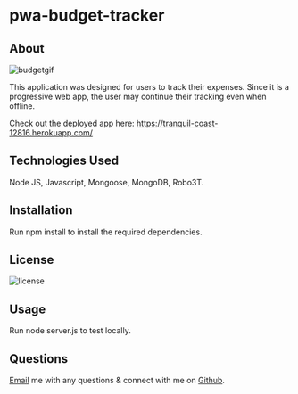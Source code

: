 # pwa-budget-tracker

## About

![budgetgif](https://github.com/laurenbrown108/workout-tracker/blob/main/public/fitnesstracker.gif?raw=true)

This application was designed for users to track their expenses. Since it is a progressive web app, the user may continue their tracking even when offline.

Check out the deployed app here: https://tranquil-coast-12816.herokuapp.com/

## Technologies Used

Node JS, Javascript, Mongoose, MongoDB, Robo3T.

## Installation

Run npm install to install the required dependencies.

## License

![license](https://img.shields.io/static/v1?label=License&message=MIT&color=lightgreen)

## Usage

Run node server.js to test locally.

## Questions 

[Email](mailto:laurenbrown108@gmail.com) me with any questions & connect with me on [Github](https://github.com/laurenbrown108).
